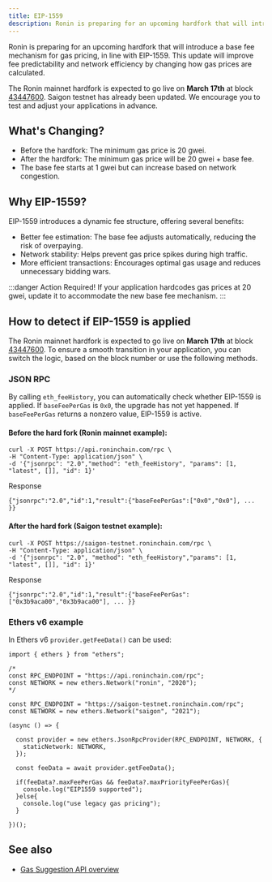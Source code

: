 ```yaml
---
title: EIP-1559
description: Ronin is preparing for an upcoming hardfork that will introduce EIP-1559
---
```


Ronin is preparing for an upcoming hardfork that will introduce a base fee mechanism for gas pricing, in line with EIP-1559. This update will improve fee predictability and network efficiency by changing how gas prices are calculated.

The Ronin mainnet hardfork is expected to go live on **March 17th** at block [43447600](https://app.roninchain.com/block/43447600). Saigon testnet has already been updated. We encourage you to test and adjust your applications in advance.

## What's Changing?

* Before the hardfork: The minimum gas price is 20 gwei.
* After the hardfork: The minimum gas price will be 20 gwei + base fee.
* The base fee starts at 1 gwei but can increase based on network congestion.

## Why EIP-1559?

EIP-1559 introduces a dynamic fee structure, offering several benefits:
* Better fee estimation: The base fee adjusts automatically, reducing the risk of overpaying.
* Network stability: Helps prevent gas price spikes during high traffic.
* More efficient transactions: Encourages optimal gas usage and reduces unnecessary bidding wars.

:::danger Action Required!
If your application hardcodes gas prices at 20 gwei, update it to accommodate the new base fee mechanism.
:::

## How to detect if EIP-1559 is applied

The Ronin mainnet hardfork is expected to go live on **March 17th** at block [43447600](https://app.roninchain.com/block/43447600). To ensure a smooth transition in your application, you can switch the logic, based on the block number or use the following methods.

### JSON RPC

By calling `eth_feeHistory`, you can automatically check whether EIP-1559 is applied. If `baseFeePerGas` is `0x0`, the upgrade has not yet happened. If `baseFeePerGas` returns a nonzero value, EIP-1559 is active.

#### Before the hard fork (Ronin mainnet example):

```
curl -X POST https://api.roninchain.com/rpc \
-H "Content-Type: application/json" \
-d '{"jsonrpc": "2.0","method": "eth_feeHistory", "params": [1, "latest", []], "id": 1}'
```

Response

```
{"jsonrpc":"2.0","id":1,"result":{"baseFeePerGas":["0x0","0x0"], ... }}
```

####  After the hard fork (Saigon testnet example):

```
curl -X POST https://saigon-testnet.roninchain.com/rpc \
-H "Content-Type: application/json" \
-d '{"jsonrpc": "2.0", "method": "eth_feeHistory","params": [1, "latest", []], "id": 1}'
```

Response

```
{"jsonrpc":"2.0","id":1,"result":{"baseFeePerGas":["0x3b9aca00","0x3b9aca00"], ... }}
```

### Ethers v6 example

In Ethers v6 `provider.getFeeData()` can be used:

```
import { ethers } from "ethers";

/*
const RPC_ENDPOINT = "https://api.roninchain.com/rpc";
const NETWORK = new ethers.Network("ronin", "2020");
*/

const RPC_ENDPOINT = "https://saigon-testnet.roninchain.com/rpc";
const NETWORK = new ethers.Network("saigon", "2021");

(async () => {

  const provider = new ethers.JsonRpcProvider(RPC_ENDPOINT, NETWORK, {
    staticNetwork: NETWORK,
  });

  const feeData = await provider.getFeeData();

  if(feeData?.maxFeePerGas && feeData?.maxPriorityFeePerGas){
    console.log("EIP1559 supported");
  }else{
    console.log("use legacy gas pricing");
  }

})(); 
```

## See also

- [Gas Suggestion API overview](./gas-suggestion)

